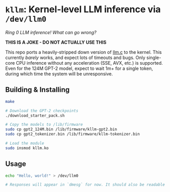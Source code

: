 # `kllm`: Kernel-level LLM inference via `/dev/llm0`

*Ring 0 LLM inference! What can go wrong?*

**THIS IS A JOKE - DO NOT ACTUALLY USE THIS**

This repo ports a heavily-stripped down version of [llm.c](https://github.com/karpathy/llm.c) to the kernel. This currently *barely* works, and expect lots of timeouts and bugs. Only single-core CPU inference without any acceleration (SSE, AVX, etc.) is supported. Even for the 124M GPT-2 model, expect to wait 1m+ for a single token, during which time the system will be unresponsive.

## Building & Installing

```bash
make

# Download the GPT-2 checkpoints
./download_starter_pack.sh

# Copy the models to /lib/firmware
sudo cp gpt2_124M.bin /lib/firmware/kllm-gpt2.bin
sudo cp gpt2_tokenizer.bin /lib/firmware/kllm-tokenizer.bin

# Load the module
sudo insmod kllm.ko
```

## Usage

```bash
echo "Hello, world!" > /dev/llm0

# Responses will appear in `dmesg` for now. It should also be readable from `/dev/llm0`, but this is unstable.
```
